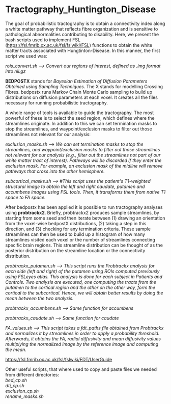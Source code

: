 # Tractography_Huntington_Disease

The goal of probabilistic tractography is to obtain a connectivity index along a white matter pathway that reflects fibre organization and is sensitive to pathological abnormalities contributing to disability. Here, we present the bash scripts used to implement FSL (https://fsl.fmrib.ox.ac.uk/fsl/fslwiki/FSL) functions to obtain the white matter tracts associated with Hungtinton-Disease. In this manner, the first script we used was:

*rois_convert.sh --> Convert our regions of interest, defined as .img format into nii.gz*


**BEDPOSTX** stands for *Bayesian Estimation of Diffusion Parameters Obtained using Sampling Techniques*. The X stands for modelling Crossing Fibres. bedpostx runs Markov Chain Monte Carlo sampling to build up distributions on diffusion parameters at each voxel. It creates all the files necessary for running probabilistic tractography.  

A whole range of tools is available to guide the tractography. The most powerful of these is to select the seed region, which defines where the streamlines originate. In addition to this we can set termination masks to stop the streamlines, and waypoint/exclusion masks to filter out those streamlines not relevant for our analysis:  

*exclusion_masks.sh* --> *We can set termination masks to stop the streamlines, and waypoint/exclusion masks to filter out those streamlines not relevant for our analysis (e.g., filter out the streamlines not part of our white matter tract of interest). Pathways will be discarded if they enter the exclusion mask. For example, an exclusion mask of the midline will remove pathways that cross into the other hemisphere.*  

*subcortical_masks.sh --> #This script uses the patient's T1-weighted structural image to obtain the left and right caudate, putamen and accumbens images using FSL tools. Then, it transforms them from native T1 space to FA space.*     


After bedpostx has been applied it is possible to run tractography analyses using **probtrackx2**. Briefly, probtrackx2 produces sample streamlines, by starting from some seed and then iterate between (1) drawing an orientation from the voxel-wise bedpostX distributions, (2) taking a step in this direction, and (3) checking for any termination criteria. These sample streamlines can then be used to build up a histogram of how many streamlines visited each voxel or the number of streamlines connecting specific brain regions. This streamline distribution can be thought of as the posterior distribution on the streamline location or the connectivity distribution.  

*probtrackx_putamen.sh -->  This script runs the Probtrackx analysis for each side (left and right) of the putamen using ROIs computed previously using FSLeyes atlas. This analysis is done for each subject in Patients and Controls. Two analysis are executed, one computing the tracts from the putamen to the cortical region and the other on the other way, form the cortical to the subcortical. Hence, we will obtain better results by doing the mean between the two analysis.*

*probtrackx_accumbens.sh --> Same function for accumbens*  

*probtrackx_caudate.sh --> Same function for caudate*  

 *FA_values.sh -->  This script takes a fdt_paths file obtained from Probtrackx and normalizes it by streamlines in order to apply a probability threshold. Afterwards, it obtains the FA, radial diffusivity and mean diffusivity values multiplying the normalized image by the reference image and computing the mean.*  



https://fsl.fmrib.ox.ac.uk/fsl/fslwiki/FDT/UserGuide


Other useful scripts, that where used to copy and paste files we needed from different directories:  
*bed_cp.sh*   
*dti_cp.sh*  
*exclusion_cp.sh*  
*rename_masks.sh*  



